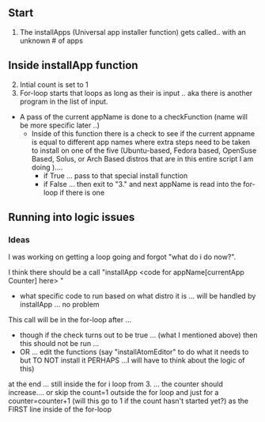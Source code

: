 ## Start
1. The installApps (Universal app installer function) gets called.. with an unknown # of apps

## Inside installApp function

2. Intial count is set to 1
3. For-loop starts that loops as long as their is input .. aka there is another program in the list of input.
  - A pass of the current appName is done to a checkFunction (name will be more specific later ..)
    - Inside of this function there is a check to see if the current appname is equal to different app names where extra steps need to be taken to install on one of the five (Ubuntu-based, Fedora based, OpenSuse Based, Solus, or Arch Based distros that are in this entire script I am doing )....
      - if True ... pass to that special install function
      - if False ... then exit to "3." and next appName is read into the for-loop if there is one


## Running into logic issues
### Ideas
I was working on getting a loop going and forgot "what do i do now?".

I think there should be a call "installApp <code for appName[currentApp Counter] here> "
- what specific code to run based on what distro it is ... will be handled by installApp ... no problem

This call will be in the for-loop after ...
- though if the check turns out to be true ... (what I mentioned above) then this should not be run ...
- OR ... edit the functions (say "installAtomEditor" to do what it needs to but TO NOT install it PERHAPS ...I will have to think about the logic of this)

at the end ... still inside the for i loop from 3. ... the counter should increase.... or skip the count=1 outside the for loop and just for a counter=counter+1 (will this go to 1 if the count hasn't started yet?) as the FIRST line inside of the for-loop
